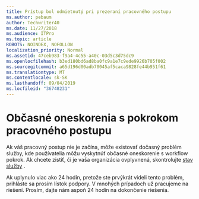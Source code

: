 ```yaml
---
title: Prístup bol odmietnutý pri prezeraní pracovného postupu
ms.author: pebaum
author: Techwriter40
ms.date: 11/27/2018
ms.audience: ITPro
ms.topic: article
ROBOTS: NOINDEX, NOFOLLOW
localization_priority: Normal
ms.assetid: 47ceb983-f9a4-4c55-a40c-03d5c3d75dc9
ms.openlocfilehash: b3ed180bd6ad8ba0fc9a1e7c9ede9926b705f002
ms.sourcegitcommit: a65d196d00adb70045af5caca9828fe44b951f61
ms.translationtype: MT
ms.contentlocale: sk-SK
ms.lasthandoff: 09/04/2019
ms.locfileid: "36748231"
---
```

# <a name="intermittent-delays-with-workflow-progress"></a>Občasné oneskorenia s pokrokom pracovného postupu

Ak váš pracovný postup nie je začína, môže existovať dočasný problém služby, kde používatelia môžu vyskytnúť občasné oneskorenie s workflow pokrok. Ak chcete zistiť, či je vaša organizácia ovplyvnená, skontrolujte [stav služby]("https://admin.microsoft.com/AdminPortal/Home#/servicehealth) . 

Ak uplynulo viac ako 24 hodín, pretože ste prvýkrát videli tento problém, prihláste sa prosím lístok podpory. V mnohých prípadoch už pracujeme na riešení. Prosím, dajte nám aspoň 24 hodín na dokončenie riešenia.


  

